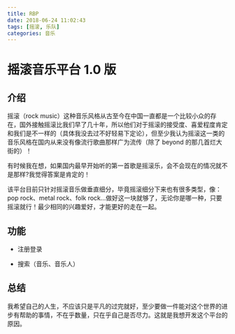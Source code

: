 ```yaml
---
title: RBP
date: 2018-06-24 11:02:43
tags: [摇滚, 乐队]
categories: 音乐
---
```

# 摇滚音乐平台 1.0 版

## 介绍

摇滚（rock music）这种音乐风格从古至今在中国一直都是一个比较小众的存在，国外接触摇滚比我们早了几十年，所以他们对于摇滚的接受度、喜爱程度肯定和我们是不一样的（具体我没去过不好轻易下定论），但至少我认为摇滚这一类的音乐风格在国内从来没有像流行歌曲那样广为流传（除了 beyond 的那几首烂大街的）！

有时候我在想，如果国内最早开始听的第一首歌是摇滚乐，会不会现在的情况就不是那样?我觉得答案是肯定的！

该平台目前只针对摇滚音乐做垂直细分，毕竟摇滚细分下来也有很多类型，像：pop rock、metal rock、folk rock...做好这一块就够了，无论你是哪一种，只要摇滚就行！最少相同的兴趣爱好，才能更好的走在一起。

## 功能

* 注册登录

* 搜索（音乐、音乐人）

## 总结

我希望自己的人生，不应该只是平凡的过完就好，至少要做一件能对这个世界的进步有帮助的事情，不在乎数量，只在乎自己是否尽力。这就是我想开发这个平台的原因。